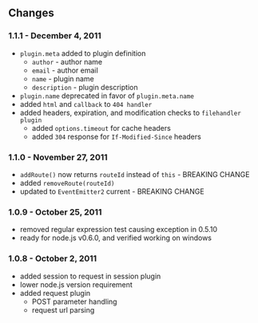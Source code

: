 ## Changes

### 1.1.1 - December 4, 2011

* `plugin.meta` added to plugin definition
  * `author` - author name
  * `email` - author email
  * `name` - plugin name
  * `description` - plugin description
* `plugin.name` deprecated in favor of `plugin.meta.name`
* added `html` and `callback` to `404 handler`
* added headers, expiration, and modification checks to `filehandler plugin`
  * added `options.timeout` for cache headers
  * added `304` response for `If-Modified-Since` headers

### 1.1.0 - November 27, 2011

* `addRoute()` now returns `routeId` instead of `this` - BREAKING CHANGE
* added `removeRoute(routeId)` 
* updated to `EventEmitter2` current - BREAKING CHANGE

### 1.0.9 - October 25, 2011

* removed regular expression test causing exception in 0.5.10
* ready for node.js v0.6.0, and verified working on windows

### 1.0.8 - October 2, 2011

* added session to request in session plugin
* lower node.js version requirement
* added request plugin
  * POST parameter handling
  * request url parsing
